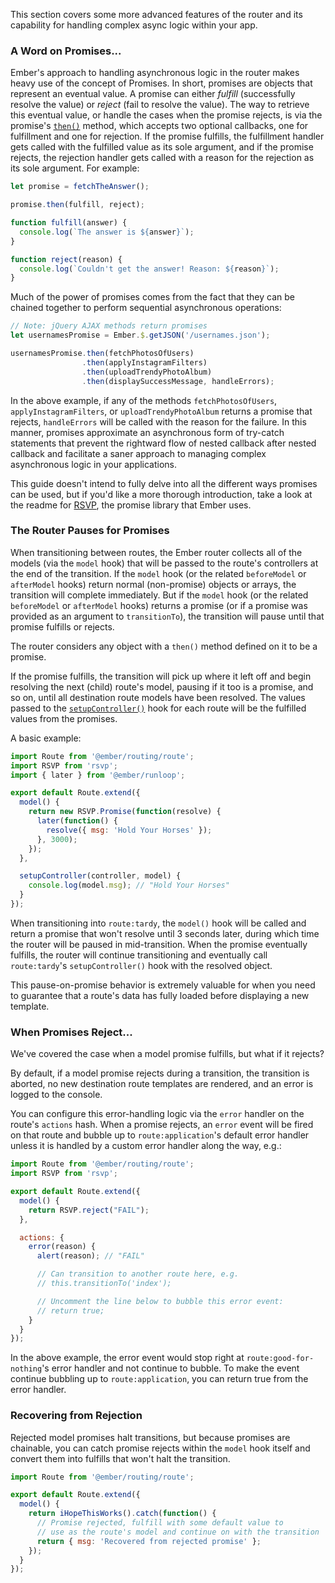 This section covers some more advanced features of the router and its
capability for handling complex async logic within your app.

### A Word on Promises...

Ember's approach to handling asynchronous logic in the router makes
heavy use of the concept of Promises. In short, promises are objects that
represent an eventual value. A promise can either _fulfill_
(successfully resolve the value) or _reject_ (fail to resolve the
value). The way to retrieve this eventual value, or handle the cases
when the promise rejects, is via the promise's [`then()`](https://api.emberjs.com/ember/3.4/classes/Promise/methods/then?anchor=then) method, which
accepts two optional callbacks, one for fulfillment and one for
rejection. If the promise fulfills, the fulfillment handler gets called
with the fulfilled value as its sole argument, and if the promise rejects,
the rejection handler gets called with a reason for the rejection as its
sole argument. For example:


```javascript
let promise = fetchTheAnswer();

promise.then(fulfill, reject);

function fulfill(answer) {
  console.log(`The answer is ${answer}`);
}

function reject(reason) {
  console.log(`Couldn't get the answer! Reason: ${reason}`);
}
```

Much of the power of promises comes from the fact that they can be
chained together to perform sequential asynchronous operations:

```javascript
// Note: jQuery AJAX methods return promises
let usernamesPromise = Ember.$.getJSON('/usernames.json');

usernamesPromise.then(fetchPhotosOfUsers)
                .then(applyInstagramFilters)
                .then(uploadTrendyPhotoAlbum)
                .then(displaySuccessMessage, handleErrors);
```

In the above example, if any of the methods
`fetchPhotosOfUsers`, `applyInstagramFilters`, or
`uploadTrendyPhotoAlbum` returns a promise that rejects,
`handleErrors` will be called with
the reason for the failure. In this manner, promises approximate an
asynchronous form of try-catch statements that prevent the rightward
flow of nested callback after nested callback and facilitate a saner
approach to managing complex asynchronous logic in your applications.

This guide doesn't intend to fully delve into all the different ways
promises can be used, but if you'd like a more thorough introduction,
take a look at the readme for [RSVP](https://github.com/tildeio/rsvp.js),
the promise library that Ember uses.

### The Router Pauses for Promises

When transitioning between routes, the Ember router collects all of the
models (via the `model` hook) that will be passed to the route's
controllers at the end of the transition. If the `model` hook (or the related
`beforeModel` or `afterModel` hooks) return normal (non-promise) objects or
arrays, the transition will complete immediately. But if the `model` hook
(or the related `beforeModel` or `afterModel` hooks) returns a promise (or
if a promise was provided as an argument to `transitionTo`), the transition
will pause until that promise fulfills or rejects.

The router considers any object with a `then()` method
defined on it to be a promise.

If the promise fulfills, the transition will pick up where it left off and
begin resolving the next (child) route's model, pausing if it too is a
promise, and so on, until all destination route models have been
resolved. The values passed to the [`setupController()`](https://api.emberjs.com/ember/3.4/classes/Route/methods/setupController?anchor=setupController) hook for each route
will be the fulfilled values from the promises.


A basic example:

```javascript {data-filename=app/routes/tardy.js}
import Route from '@ember/routing/route';
import RSVP from 'rsvp';
import { later } from '@ember/runloop';

export default Route.extend({
  model() {
    return new RSVP.Promise(function(resolve) {
      later(function() {
        resolve({ msg: 'Hold Your Horses' });
      }, 3000);
    });
  },

  setupController(controller, model) {
    console.log(model.msg); // "Hold Your Horses"
  }
});
```

When transitioning into `route:tardy`, the `model()` hook will be called and
return a promise that won't resolve until 3 seconds later, during which time
the router will be paused in mid-transition. When the promise eventually
fulfills, the router will continue transitioning and eventually call
`route:tardy`'s `setupController()` hook with the resolved object.

This pause-on-promise behavior is extremely valuable for when you need
to guarantee that a route's data has fully loaded before displaying a
new template.

### When Promises Reject...

We've covered the case when a model promise fulfills, but what if it rejects?

By default, if a model promise rejects during a transition, the transition is
aborted, no new destination route templates are rendered, and an error
is logged to the console.

You can configure this error-handling logic via the `error` handler on
the route's `actions` hash. When a promise rejects, an `error` event
will be fired on that route and bubble up to `route:application`'s
default error handler unless it is handled by a custom error handler
along the way, e.g.:

```javascript {data-filename=app/routes/good-for-nothing.js}
import Route from '@ember/routing/route';
import RSVP from 'rsvp';

export default Route.extend({
  model() {
    return RSVP.reject("FAIL");
  },

  actions: {
    error(reason) {
      alert(reason); // "FAIL"

      // Can transition to another route here, e.g.
      // this.transitionTo('index');

      // Uncomment the line below to bubble this error event:
      // return true;
    }
  }
});
```

In the above example, the error event would stop right at
`route:good-for-nothing`'s error handler and not continue to bubble. To
make the event continue bubbling up to `route:application`, you can
return true from the error handler.

### Recovering from Rejection

Rejected model promises halt transitions, but because promises are chainable,
you can catch promise rejects within the `model` hook itself and convert
them into fulfills that won't halt the transition.

```javascript {data-filename=app/routes/funky.js}
import Route from '@ember/routing/route';

export default Route.extend({
  model() {
    return iHopeThisWorks().catch(function() {
      // Promise rejected, fulfill with some default value to
      // use as the route's model and continue on with the transition
      return { msg: 'Recovered from rejected promise' };
    });
  }
});
```

<!-- eof - needed for pages that end in a code block  -->
